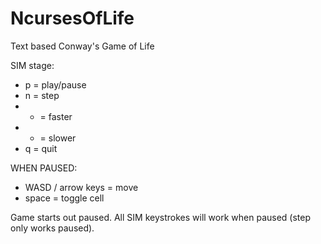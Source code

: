 NcursesOfLife
=============

Text based Conway's Game of Life

SIM stage:
* p = play/pause
* n = step
* + = faster
* - = slower
* q = quit

WHEN PAUSED:
* WASD / arrow keys = move
* space = toggle cell

Game starts out paused.  All SIM keystrokes will work when paused (step only works paused).  
